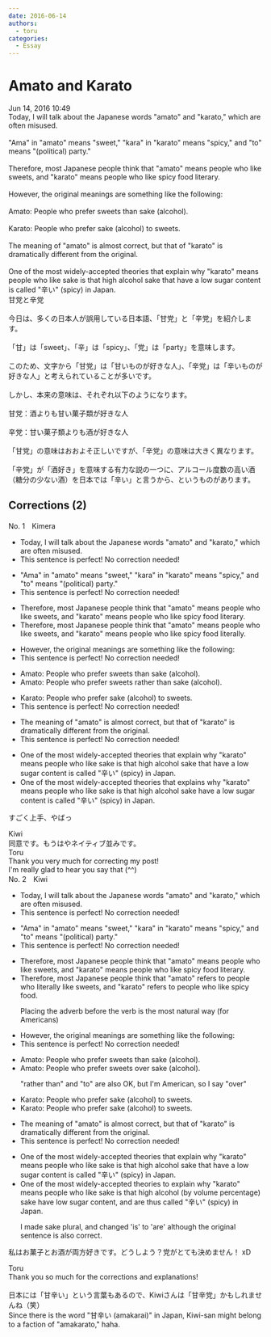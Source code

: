 ```yaml
---
date: 2016-06-14
authors:
  - toru
categories:
  - Essay
---
```


<h1 id="subject_show">Amato and Karato</h1>
<div class="date">Jun 14, 2016 10:49</div>
<div id="post"><div id="body_show_ori">
Today, I will talk about the Japanese words "amato" and "karato," which are often misused.<br/><br/>"Ama" in "amato" means "sweet," "kara" in "karato" means "spicy," and "to" means "(political) party."<br/><br/>Therefore, most Japanese people think that "amato" means people who like sweets, and "karato" means people who like spicy food literary.<br/><br/>However, the original meanings are something like the following:<br/><br/>Amato: People who prefer sweets than sake (alcohol).<br/><br/>Karato: People who prefer sake (alcohol) to sweets.<br/><br/>The meaning of "amato" is almost correct, but that of "karato" is dramatically different from the original.<br/><br/>One of the most widely-accepted theories that explain why "karato" means people who like sake is that high alcohol sake that have a low sugar content is called "辛い" (spicy) in Japan.
</div></div>

<!-- more -->

<div id="post_ja"><div id="body_show_mo">
甘党と辛党<br/><br/>今日は、多くの日本人が誤用している日本語、「甘党」と「辛党」を紹介します。<br/><br/>「甘」は「sweet」、「辛」は「spicy」、「党」は「party」を意味します。<br/><br/>このため、文字から「甘党」は「甘いものが好きな人」、「辛党」は「辛いものが好きな人」と考えられていることが多いです。<br/><br/>しかし、本来の意味は、それぞれ以下のようになります。<br/><br/>甘党：酒よりも甘い菓子類が好きな人<br/><br/>辛党：甘い菓子類よりも酒が好きな人<br/><br/>「甘党」の意味はおおよそ正しいですが、「辛党」の意味は大きく異なります。<br/><br/>「辛党」が「酒好き」を意味する有力な説の一つに、アルコール度数の高い酒（糖分の少ない酒）を日本では「辛い」と言うから、というものがあります。
</div></div>

## Corrections (2)
<div id="block"><div class="first_name"> No. 1　<span class="just_name">Kimera</span></div><div id="block2">
<ul class="correction_field">
<li class="incorrect">Today, I will talk about the Japanese words "amato" and "karato," which are often misused.</li>
<li class="corrected perfect">This sentence is perfect! No correction needed!</li>
</ul>
<ul class="correction_field">
<li class="incorrect">"Ama" in "amato" means "sweet," "kara" in "karato" means "spicy," and "to" means "(political) party."</li>
<li class="corrected perfect">This sentence is perfect! No correction needed!</li>
</ul>
<ul class="correction_field">
<li class="incorrect">Therefore, most Japanese people think that "amato" means people who like sweets, and "karato" means people who like spicy food literary.</li>
<li class="corrected correct">
Therefore, most Japanese people think that "amato" means people who like sweets, and "karato" means people who like spicy food literally.
</li>
</ul>
<ul class="correction_field">
<li class="incorrect">However, the original meanings are something like the following:</li>
<li class="corrected perfect">This sentence is perfect! No correction needed!</li>
</ul>
<ul class="correction_field">
<li class="incorrect">Amato: People who prefer sweets than sake (alcohol).</li>
<li class="corrected correct">
Amato: People who prefer sweets rather than sake (alcohol).
</li>
</ul>
<ul class="correction_field">
<li class="incorrect">Karato: People who prefer sake (alcohol) to sweets.</li>
<li class="corrected perfect">This sentence is perfect! No correction needed!</li>
</ul>
<ul class="correction_field">
<li class="incorrect">The meaning of "amato" is almost correct, but that of "karato" is dramatically different from the original.</li>
<li class="corrected perfect">This sentence is perfect! No correction needed!</li>
</ul>
<ul class="correction_field">
<li class="incorrect">One of the most widely-accepted theories that explain why "karato" means people who like sake is that high alcohol sake that have a low sugar content is called "辛い" (spicy) in Japan.</li>
<li class="corrected correct">
One of the most widely-accepted theories that explains why "karato" means people who like sake is that high alcohol sake have a low sugar content is called "辛い" (spicy) in Japan.
</li>
</ul>
<p class="comment_small">
 すごく上手、やばっ
</p>

</div><div class="name"><span class="just_name">Kiwi</span><br>
同意です。もうはやネイティブ並みです。
</div>
<div class="name"><span class="just_name">Toru</span><br>
Thank you very much for correcting my post!<br/>I'm really glad to hear you say that (^^)
</div>
</div>
<div id="block"><div class="first_name"> No. 2　<span class="just_name">Kiwi</span></div><div id="block2">
<ul class="correction_field">
<li class="incorrect">Today, I will talk about the Japanese words "amato" and "karato," which are often misused.</li>
<li class="corrected perfect">This sentence is perfect! No correction needed!</li>
</ul>
<ul class="correction_field">
<li class="incorrect">"Ama" in "amato" means "sweet," "kara" in "karato" means "spicy," and "to" means "(political) party."</li>
<li class="corrected perfect">This sentence is perfect! No correction needed!</li>
</ul>
<ul class="correction_field">
<li class="incorrect">Therefore, most Japanese people think that "amato" means people who like sweets, and "karato" means people who like spicy food literary.</li>
<li class="corrected correct">
Therefore, most Japanese people think that "amato" <span class="f_blue">refers to</span> people who <span class="f_blue">literally</span> like sweets, and "karato"<span class="f_blue"> refers to</span> people who like spicy food.
<p class="correction_comment">Placing the adverb before the verb is the most natural way (for Americans)</p>
</li>
</ul>
<ul class="correction_field">
<li class="incorrect">However, the original meanings are something like the following:</li>
<li class="corrected perfect">This sentence is perfect! No correction needed!</li>
</ul>
<ul class="correction_field">
<li class="incorrect">Amato: People who prefer sweets than sake (alcohol).</li>
<li class="corrected correct">
Amato: People who prefer sweets<span class="f_blue"> over</span> sake (alcohol).
<p class="correction_comment">"rather than" and "to" are also OK, but I'm American, so I say "over"</p>
</li>
</ul>
<ul class="correction_field">
<li class="incorrect">Karato: People who prefer sake (alcohol) to sweets.</li>
<li class="corrected correct">
Karato: People who prefer sake (alcohol) to sweets.
</li>
</ul>
<ul class="correction_field">
<li class="incorrect">The meaning of "amato" is almost correct, but that of "karato" is dramatically different from the original.</li>
<li class="corrected perfect">This sentence is perfect! No correction needed!</li>
</ul>
<ul class="correction_field">
<li class="incorrect">One of the most widely-accepted theories that explain why "karato" means people who like sake is that high alcohol sake that have a low sugar content is called "辛い" (spicy) in Japan.</li>
<li class="corrected correct">
One of the most widely-accepted theories <span class="f_blue">to </span>explain why "karato" means people who like sake is that high alcohol (by volume percentage) <span class="f_blue">sake</span> have low sugar content, and <span class="f_blue">are</span> thus called "辛い" (spicy) in Japan.
<p class="correction_comment">I made sake plural, and changed 'is' to 'are' although the original sentence is also correct.</p>
</li>
</ul>
<p class="comment_small">
 私はお菓子とお酒が両方好きです。どうしよう？党がとても決めません！ xD
</p>

</div><div class="name"><span class="just_name">Toru</span><br>
Thank you so much for the corrections and explanations!<br/><br/>日本には「甘辛い」という言葉もあるので、Kiwiさんは「甘辛党」かもしれませんね（笑）<br/>Since there is the word "甘辛い (amakarai)" in Japan, Kiwi-san might belong to a faction of "amakarato," haha. 
</div>
</div>
